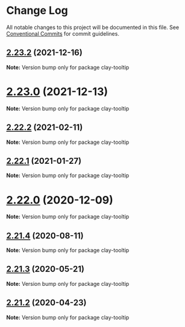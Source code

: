 # Change Log

All notable changes to this project will be documented in this file.
See [Conventional Commits](https://conventionalcommits.org) for commit guidelines.

## [2.23.2](https://github.com/liferay/clay/tree/master/packages/clay-tooltip/compare/v2.23.1...v2.23.2) (2021-12-16)

**Note:** Version bump only for package clay-tooltip





# [2.23.0](https://github.com/liferay/clay/tree/master/packages/clay-tooltip/compare/v2.22.4...v2.23.0) (2021-12-13)

**Note:** Version bump only for package clay-tooltip





## [2.22.2](https://github.com/liferay/clay/tree/master/packages/clay-tooltip/compare/v2.22.1...v2.22.2) (2021-02-11)

**Note:** Version bump only for package clay-tooltip





## [2.22.1](https://github.com/liferay/clay/tree/master/packages/clay-tooltip/compare/v2.22.0...v2.22.1) (2021-01-27)

**Note:** Version bump only for package clay-tooltip





# [2.22.0](https://github.com/liferay/clay/tree/master/packages/clay-tooltip/compare/v2.21.5...v2.22.0) (2020-12-09)

**Note:** Version bump only for package clay-tooltip





## [2.21.4](https://github.com/liferay/clay/tree/master/packages/clay-tooltip/compare/v2.21.3...v2.21.4) (2020-08-11)

**Note:** Version bump only for package clay-tooltip





## [2.21.3](https://github.com/liferay/clay/tree/master/packages/clay-tooltip/compare/v2.21.2...v2.21.3) (2020-05-21)

**Note:** Version bump only for package clay-tooltip





## [2.21.2](https://github.com/liferay/clay/tree/master/packages/clay-tooltip/compare/v2.21.1...v2.21.2) (2020-04-23)

**Note:** Version bump only for package clay-tooltip
